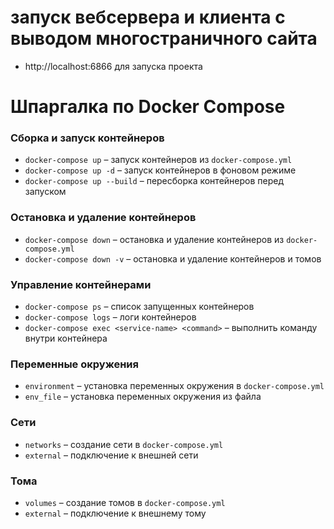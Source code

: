 # запуск вебсервера и клиента с выводом многостраничного сайта
- http://localhost:6866 для запуска проекта

# Шпаргалка по Docker Compose
### Сборка и запуск контейнеров
- `docker-compose up` – запуск контейнеров из `docker-compose.yml`
- `docker-compose up -d` – запуск контейнеров в фоновом режиме
- `docker-compose up --build` – пересборка контейнеров перед запуском
### Остановка и удаление контейнеров
- `docker-compose down` – остановка и удаление контейнеров из `docker-compose.yml`
- `docker-compose down -v` – остановка и удаление контейнеров и томов
### Управление контейнерами
- `docker-compose ps` – список запущенных контейнеров
- `docker-compose logs` – логи контейнеров
- `docker-compose exec <service-name> <command>` – выполнить команду внутри контейнера
### Переменные окружения
- `environment` – установка переменных окружения в `docker-compose.yml`
- `env_file` – установка переменных окружения из файла
### Сети
- `networks` – создание сети в `docker-compose.yml`
- `external` – подключение к внешней сети
### Тома
- `volumes` – создание томов в `docker-compose.yml`
- `external` – подключение к внешнему тому

